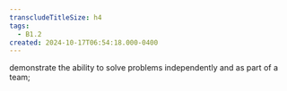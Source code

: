 ```yaml
---
transcludeTitleSize: h4
tags:
  - B1.2
created: 2024-10-17T06:54:18.000-0400
---
```

demonstrate the ability to solve problems independently and as part of a team; 
